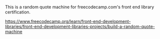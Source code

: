 This is a random quote machine for freecodecamp.com's front end library certification.

https://www.freecodecamp.org/learn/front-end-development-libraries/front-end-development-libraries-projects/build-a-random-quote-machine